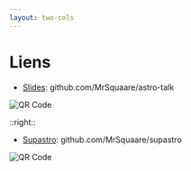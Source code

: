 ```yaml
---
layout: two-cols
---
```


# Liens

- [Slides](https://github.com/MrSquaare/astro-talk): github.com/MrSquaare/astro-talk

<div class="flex justify-center">

![QR Code](https://api.qrserver.com/v1/create-qr-code/?size=256&data=https://github.com/MrSquaare/astro-talk)

</div>

::right::

<div class="mt-14"></div>

- [Supastro](https://github.com/MrSquaare/supastro): github.com/MrSquaare/supastro

<div class="flex justify-center">

![QR Code](https://api.qrserver.com/v1/create-qr-code/?size=256&data=https://github.com/MrSquaare/supastro)

</div>